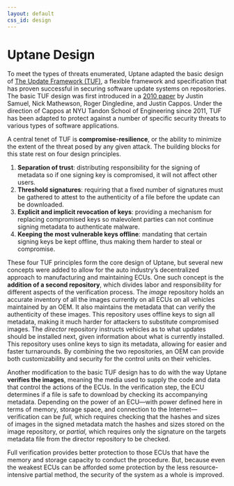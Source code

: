 ```yaml
---
layout: default
css_id: design
---
```


# Uptane Design

To meet the types of threats enumerated, Uptane adapted the basic design of
[The Update Framework (TUF)](https://theupdateframework.github.io/overview.html ),
a flexible framework and specification that has proven successful in securing
software update systems on repositories.  The basic TUF design was first
introduced in a [2010 paper](https://ssl.engineering.nyu.edu/papers/samuel_tuf_ccs_2010.pdf)
by Justin Samuel, Nick Mathewson, Roger Dingledine, and Justin Cappos.
Under the direction of Cappos at NYU Tandon School of Engineering since 2011,
TUF has been adapted to protect against a number of specific security threats to
various types of software applications.

A central tenet of TUF is **compromise-resilience**, or the ability to minimize the
extent of the threat posed by any given attack. The building blocks for
this state rest on four design principles.

1. **Separation of trust**: distributing responsibility for the signing
of metadata so if one signing key is compromised, it will not affect other
users.
2. **Threshold signatures**: requiring that a fixed number of signatures
must be gathered to attest to the authenticity of a file before the update can
be downloaded.
3. **Explicit and implicit revocation of keys**: providing a mechanism for
replacing compromised keys so malevolent parties can not continue signing
metadata to authenticate malware.
4. **Keeping the most vulnerable keys offline**: mandating that certain
signing keys be kept offline, thus making them harder to steal or compromise.

These four TUF principles form the core design of Uptane, but several new
concepts were added to allow  for the auto industry’s decentralized approach to
manufacturing and maintaining ECUs. One such concept is the **addition of a
second repository**, which divides labor and responsibility for different
aspects of the verification process. The *image* repository holds an
accurate inventory of all the images currently on all ECUs on all vehicles
maintained by an OEM. It also maintains the metadata that can verify the
authenticity of these images. This repository uses offline keys to sign all
metadata, making it much harder for attackers to substitute compromised images.
The *director* repository instructs vehicles as to what updates should be
installed next, given information about what is currently installed. This
repository uses online keys to sign its metadata, allowing for easier
and faster turnarounds. By combining the two repositories,
an OEM can provide both customizability and security for the
control units on their vehicles.

Another modification to the basic TUF design has to do with the way
Uptane **verifies the  images**, meaning the media used to supply the code and data that control the actions of the  ECUs. In the verification
step, the ECU determines if a file is safe to download by checking
its accompanying metadata. Depending on the power of an ECU—with
power defined here in terms of memory, storage space, and connection to the Internet—verification can be *full,* which requires checking that the hashes and sizes of images in the signed metadata match the hashes and sizes stored on the image
repository, or *partial,* which requires only the signature on the targets metadata
file from the director repository to be checked.

Full verification provides better protection to those ECUs that
have the memory and storage capacity to conduct the procedure.
But, because even the weakest ECUs can be afforded some protection
by the less resource-intensive partial method, the security of the system
as a whole is improved.
